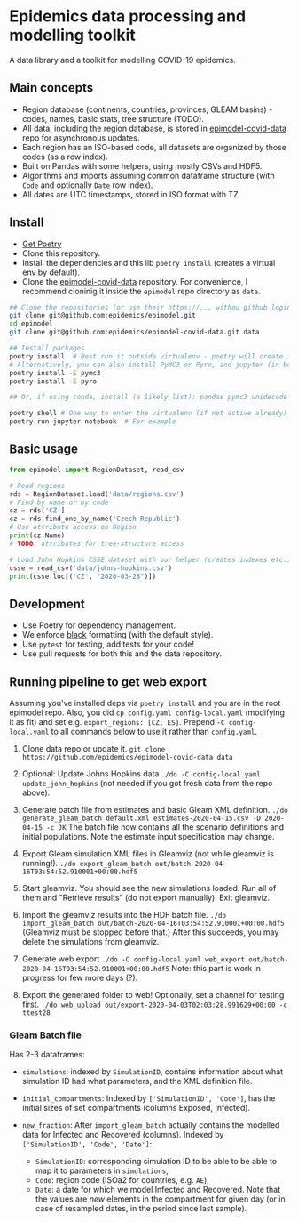# Epidemics data processing and modelling toolkit

A data library and a toolkit for modelling COVID-19 epidemics.

## Main concepts

* Region database (continents, countries, provinces, GLEAM basins) - codes, names, basic stats, tree structure (TODO).
* All data, including the region database, is stored in [epimodel-covid-data](https://github.com/epidemics/epimodel-covid-data) repo for asynchronous updates.
* Each region has an ISO-based code, all datasets are organized by those codes (as a row index).
* Built on Pandas with some helpers, using mostly CSVs and HDF5.
* Algorithms and imports assuming common dataframe structure (with `Code` and optionally `Date` row index).
* All dates are UTC timestamps, stored in ISO format with TZ.

## Install

* [Get Poetry](https://python-poetry.org/docs/#installation)
* Clone this repository.
* Install the dependencies and this lib `poetry install` (creates a virtual env by default).
* Clone the [epimodel-covid-data](https://github.com/epidemics/epimodel-covid-data/) repository. For convenience, I recommend cloninig it inside the `epimodel` repo directory as `data`.

```sh
## Clone the repositories (or use their https://... withou github login)
git clone git@github.com:epidemics/epimodel.git
cd epimodel
git clone git@github.com:epidemics/epimodel-covid-data.git data

## Install packages
poetry install  # Best run it outside virtualenv - poetry will create its own
# Alternatively, you can also install PyMC3 or Pyro, and jupyter (in both cases):
poetry install -E pymc3
poetry install -E pyro

## Or, if using conda, install (a likely list): pandas pymc3 unidecode jupyter ...

poetry shell # One way to enter the virtualenv (if not active already)
poetry run jupyter notebook  # For example
```

## Basic usage

```python
from epimodel import RegionDataset, read_csv

# Read regions
rds = RegionDataset.load('data/regions.csv')
# Find by name or by code
cz = rds['CZ']
cz = rds.find_one_by_name('Czech Republic')
# Use attribute access on Region
print(cz.Name)
# TODO: attributes for tree-structure access

# Load John Hopkins CSSE dataset with our helper (creates indexes etc.)
csse = read_csv('data/johns-hopkins.csv')
print(csse.loc[('CZ', "2020-03-28")])
```

## Development

* Use Poetry for dependency management.
* We enforce [black](https://github.com/psf/black) formatting (with the default style).
* Use `pytest` for testing, add tests for your code!
* Use pull requests for both this and the data repository.


## Running pipeline to get web export

Assuming you've installed deps via `poetry install` and you are in the root epimodel repo.
Also, you did `cp config.yaml config-local.yaml` (modifying it as fit) and set e.g. `export_regions: [CZ, ES]`. Prepend `-C config-local.yaml` to all commands below to use it rather than `config.yaml`.

1. Clone data repo or update it.
   `git clone https://github.com/epidemics/epimodel-covid-data data`

2. Optional: Update Johns Hopkins data `./do -C config-local.yaml update_john_hopkins` (not needed if you got fresh data from the repo above).

3. Generate batch file from estimates and basic Gleam XML definition.
   `./do generate_gleam_batch default.xml estimates-2020-04-15.csv -D 2020-04-15 -c JK`
   The batch file now contains all the scenario definitions and initial populations.
   Note the estimate input specification may change.

4. Export Gleam simulation XML files in Gleamviz (not while gleamviz is running!).
   `./do export_gleam_batch out/batch-2020-04-16T03:54:52.910001+00:00.hdf5`

5. Start gleamviz. You should see the new simulations loaded. Run all of them and "Retrieve results" (do not export manually). Exit gleamviz.

6. Import the gleamviz results into the HDF batch file.
   `./do import_gleam_batch out/batch-2020-04-16T03:54:52.910001+00:00.hdf5`
   (Gleamviz must be stopped before that.) After this succeeds, you may delete the simulations from gleamviz.

7. Generate web export
   `./do -C config-local.yaml web_export out/batch-2020-04-16T03:54:52.910001+00:00.hdf5`
   Note: this part is work in progress for few more days (?).

8. Export the generated folder to web! Optionally, set a channel for testing first.
   `./do web_upload out/export-2020-04-03T02:03:28.991629+00:00 -c ttest28`

### Gleam Batch file

Has 2-3 dataframes:

* `simulations`: indexed by `SimulationID`, contains information about what simulation ID had what parameters, and the XML definition file.

* `initial_compartments`: Indexed by `['SimulationID', 'Code']`, has the initial sizes of set compartments (columns Exposed, Infected).

* `new_fraction`: After `import_gleam_batch` actually contains the modelled data for Infected and Recovered (columns). Indexed by `['SimulationID', 'Code', 'Date']`:
  * `SimulationID`: corresponding simulation ID to be able to be able to map it to parameters in `simulations`,
  * `Code`: region code (ISOa2 for countries, e.g. `AE`),
  * `Date`: a date for which we model Infected and Recovered.
  Note that the values are *new* elements in the compartment for given day (or in case of resampled dates, in the period since last sample).
